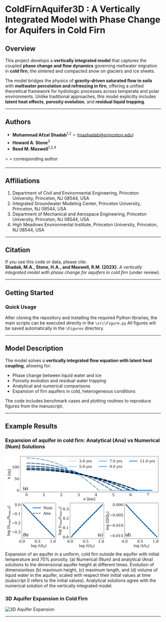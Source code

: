 # ColdFirnAquifer3D : A Vertically Integrated Model with Phase Change for Aquifers in Cold Firn

## Overview

This project develops a **vertically integrated model** that captures the coupled **phase change and flow dynamics** governing meltwater migration in **cold firn**, the sintered and compacted snow on glaciers and ice sheets.

The model bridges the physics of **gravity-driven saturated flow in soils** with **meltwater percolation and refreezing in firn**, offering a unified theoretical framework for hydrologic processes across temperate and polar environments. Unlike traditional approaches, this model explicitly includes **latent heat effects**, **porosity evolution**, and **residual liquid trapping**.


---

## Authors
- **Mohammad Afzal Shadab**<sup>1,2</sup> ⭐ (mashadab@princeton.edu)  
- **Howard A. Stone**<sup>3</sup>  
- **Reed M. Maxwell**<sup>1,2,4</sup>  

⭐ = corresponding author  

---

## Affiliations
1. Department of Civil and Environmental Engineering, Princeton University, Princeton, NJ 08544, USA  
2. Integrated Groundwater Modeling Center, Princeton University, Princeton, NJ 08544, USA  
3. Department of Mechanical and Aerospace Engineering, Princeton University, Princeton, NJ 08544, USA  
4. High Meadows Environmental Institute, Princeton University, Princeton, NJ 08544, USA  

---

## Citation
If you use this code or data, please cite:  
**Shadab, M.A., Stone, H.A., and Maxwell, R.M. (202X).** *A vertically integrated model with phase change for aquifers in cold firn* (under review).

---

## Getting Started

### Quick Usage
After cloning the repository and installing the required Python libraries, the main scripts can be executed directly in the `\src\Figure.py`
All figures will be saved automatically in the `\Figures` directory.

---

## Model Description

The model solves a **vertically integrated flow equation with latent heat coupling**, allowing for:
- Phase change between liquid water and ice  
- Porosity evolution and residual water trapping  
- Analytical and numerical comparisons  
- Expansion of firn aquifers in cold, heterogeneous conditions  

The code includes benchmark cases and plotting routines to reproduce figures from the manuscript.

---

## Example Results

### Expansion of aquifer in cold firn: Analytical (Ana) vs Numerical (Num) Solutions
![Analytical vs Numerical](./Figures/Cover_photo/analyticalvsnumerical.png)
Expansion of an aquifer in a uniform, cold firn outside the aquifer with initial temperature and 70% porosity. (a) Numerical (Num) and analytical (Ana) solutions to the dimensional aquifer height at different times. Evolution of dimensionless (b) maximum height, (c) maximum length, and (d) volume of liquid water in the aquifer, scaled with respect their initial values at time (subscript 0 refers to the initial values). Analytical solutions agree with the numerical solution of the vertically integrated model.

### 3D Aquifer Expansion in Cold Firn  
![3D Aquifer Expansion](./Figures/Aquifer_3D_Expansion.png)

---
